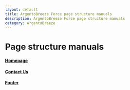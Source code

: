 ```yaml
---
layout: default
title: ArgentoBreeze Force page structure manuals
description: ArgentoBreeze Force page structure manuals
category: ArgentoBreeze
---
```


# Page structure manuals

#### [Homepage](homepage/)

#### [Contact Us](contact-us/)

#### [Footer](footer/)
